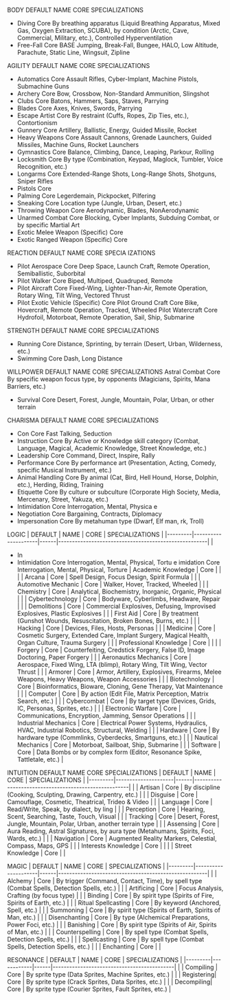 BODY 
DEFAULT 	NAME 	CORE    SPECIALIZATIONS
* 	Diving 	Core    By breathing apparatus (Liquid Breathing Apparatus, Mixed Gas, Oxygen Extraction, SCUBA), by condition (Arctic, Cave, Commercial, Military, etc.), Controlled Hyperventilation 
* 	Free-Fall 	Core    BASE Jumping, Break-Fall, Bungee, HALO, Low Altitude, Parachute, Static Line, Wingsuit, Zipline

AGILITY 
DEFAULT 	NAME 	CORE    SPECIALIZATIONS
* 	Automatics 	Core    Assault Rifles, Cyber-Implant, Machine Pistols, Submachine Guns 
* 	Archery 	Core    Bow, Crossbow, Non-Standard Ammunition, Slingshot
* 	Clubs 	Core    Batons, Hammers, Saps, Staves, Parrying 
* 	Blades 	Core    Axes, Knives, Swords, Parrying
* 	Escape Artist 	Core    By restraint (Cuffs, Ropes, Zip Ties, etc.), Contortionism  
* 	Gunnery 	Core    Artillery, Ballistic, Energy, Guided Missile, Rocket 
* 	Heavy Weapons 	Core    Assault Cannons, Grenade Launchers, Guided Missiles, Machine Guns, Rocket Launchers 
* 	Gymnastics 	Core    Balance, Climbing, Dance, Leaping, Parkour, Rolling 
* 	Locksmith 	Core    By type (Combination, Keypad, Maglock, Tumbler, Voice Recognition, etc.) 
* 	Longarms 	Core    Extended-Range Shots, Long-Range Shots, Shotguns, Sniper Rifles 
* 	Pistols 	Core    
* 	Palming 	Core    Legerdemain, Pickpocket, Pilfering 
* 	Sneaking Core  Location type (Jungle, Urban, Desert, etc.) 
* 	Throwing Weapon 	Core    Aerodynamic, Blades, NonAerodynamic 
* 	Unarmed Combat 	Core    Blocking, Cyber Implants, Subduing Combat, or by specific Martial Art 
* 	Exotic Melee Weapon (Specific) 	Core
* 	Exotic Ranged Weapon (Specific) 	Core 

REACTION 
DEFAULT 	NAME 	CORE    SPECIA  IZATIONS
* 	Pilot Aerospace 	Core    Deep Space, Launch Craft, Remote Operation, Semiballistic, Suborbital 
* 	Pilot Walker 	Core    Biped, Multiped, Quadruped, Remote 
* 	Pilot Aircraft 	Core    Fixed-Wing, Lighter-Than-Air, Remote Operation, Rotary Wing, Tilt Wing, Vectored Thrust 
* 	Pilot Exotic Vehicle (Specific) 	Core
	Pilot Ground Craft 	Core    Bike, Hovercraft, Remote Operation, Tracked, Wheeled
	Pilot Watercraft 	Core    Hydrofoil, Motorboat, Remote Operation, Sail, Ship, Submarine 

STRENGTH
DEFAULT 	NAME 	CORE    SPECIALIZATIONS
* 	Running 	Core    Distance, Sprinting, by terrain (Desert, Urban, Wilderness, etc.) 
* 	Swimming 	Core    Dash, Long Distance 

WILLPOWER
DEFAULT 	NAME 	CORE    SPECIALIZATIONS
	Astral Combat 	Core    By specific weapon focus type, by opponents (Magicians, Spirits, Mana Barriers, etc.) 
* 	Survival 	Core    Desert, Forest, Jungle, Mountain, Polar, Urban, or other terrain 

CHARISMA 
DEFAULT 	NAME 	CORE    SPECIALIZATIONS
* 	Con 	Core    Fast Talking, Seduction 
* 	Instruction 	Core    By Active or Knowledge skill category (Combat, Language, Magical, Academic Knowledge, Street Knowledge, etc.) 
* 	Leadership 	Core    Command, Direct, Inspire, Rally 
* 	Performance 	Core    By performance art (Presentation, Acting, Comedy, specific Musical Instrument, etc.) 
* 	Animal Handling  	Core     By animal (Cat, Bird, Hell Hound, Horse, Dolphin, etc.), Herding, Riding, Training 
* 	Etiquette 	Core    By culture or subculture (Corporate   High Society, Media, Mercenary, Street, Yakuza, etc.) 
* 	Intimidation 	Core    Interrogation, Mental, Physica	  e 
* 	Negotiation 	Core    Bargaining, Contracts, Diplomacy 
* 	Impersonation 	Core    By metahuman type (Dwarf, Elf	man, rk, Troll) 

LOGIC
| DEFAULT | NAME                | CORE | SPECIALIZATIONS                                      |
|---------|---------------------|------|------------------------------------------------------|
|    
* 	In
* 	Intimidation 	Core    Interrogation, Mental, Physical, Tortu  e imidation 	Core    Interrogation, Mental, Physical, Torture     | Academic Knowledge  | Core |                                                      |
|         | Arcana              | Core | Spell Design, Focus Design, Spirit Formula           |
|         | Automotive Mechanic | Core | Walker, Hover, Tracked, Wheeled                      |
|         | Chemistry           | Core | Analytical, Biochemistry, Inorganic, Organic, Physical |
|         | Cybertechnology     | Core | Bodyware, Cyberlimbs, Headware, Repair               |
|         | Demolitions         | Core | Commercial Explosives, Defusing, Improvised Explosives, Plastic Explosives |
|         | First Aid           | Core | By treatment (Gunshot Wounds, Resuscitation, Broken Bones, Burns, etc.) |
|         | Hacking             | Core | Devices, Files, Hosts, Personas                      |
|         | Medicine            | Core | Cosmetic Surgery, Extended Care, Implant Surgery, Magical Health, Organ Culture, Trauma Surgery |
|         | Professional Knowledge | Core |                                                  |
|         | Forgery             | Core | Counterfeiting, Credstick Forgery, False ID, Image Doctoring, Paper Forgery |
|         | Aeronautics Mechanics | Core | Aerospace, Fixed Wing, LTA (blimp), Rotary Wing, Tilt Wing, Vector Thrust |
|         | Armorer             | Core | Armor, Artillery, Explosives, Firearms, Melee Weapons, Heavy Weapons, Weapon Accessories |
|         | Biotechnology       | Core | Bioinformatics, Bioware, Cloning, Gene Therapy, Vat Maintenance |
|         | Computer            | Core | By action (Edit File, Matrix Perception, Matrix Search, etc.) |
|         | Cybercombat         | Core | By target type (Devices, Grids, IC, Personas, Sprites, etc.) |
|         | Electronic Warfare  | Core | Communications, Encryption, Jamming, Sensor Operations |
|         | Industrial Mechanics | Core | Electrical Power Systems, Hydraulics, HVAC, Industrial Robotics, Structural, Welding |
|         | Hardware            | Core | By hardware type (Commlinks, Cyberdecks, Smartguns, etc.) |
|         | Nautical Mechanics  | Core | Motorboat, Sailboat, Ship, Submarine                  |
|         | Software            | Core | Data Bombs or by complex form (Editor, Resonance Spike, Tattletale, etc.) |

INTUITION 
DEFAULT 	NAME 	CORE    SPECIALIZATIONS
| DEFAULT | NAME                | CORE | SPECIALIZATIONS                                      |
|---------|---------------------|------|------------------------------------------------------|
|         | Artisan             | Core | By discipline (Cooking, Sculpting, Drawing, Carpentry, etc.) |
|         | Disguise            | Core | Camouflage, Cosmetic, Theatrical, Trideo & Video       |
|         | Language            | Core | Read/Write, Speak, by dialect, by ling                 |
|         | Perception          | Core | Hearing, Scent, Searching, Taste, Touch, Visual        |
|         | Tracking            | Core | Desert, Forest, Jungle, Mountain, Polar, Urban, another terrain type |
|         | Assensing           | Core | Aura Reading, Astral Signatures, by aura type (Metahumans, Spirits, Foci, Wards, etc.) |
|         | Navigation          | Core | Augmented Reality Markers, Celestial, Compass, Maps, GPS |
|         | Interests Knowledge | Core |                                                      |
|         | Street Knowledge    | Core |                                                      |

MAGIC 
| DEFAULT | NAME                | CORE | SPECIALIZATIONS                                      |
|---------|---------------------|------|------------------------------------------------------|
|         | Alchemy             | Core | By trigger (Command, Contact, Time), by spell type (Combat Spells, Detection Spells, etc.) |
|         | Artificing          | Core | Focus Analysis, Crafting (by focus type)              |
|         | Binding             | Core | By spirit type (Spirits of Fire, Spirits of Earth, etc.) |
|         | Ritual Spellcasting | Core | By keyword (Anchored, Spell, etc.)                    |
|         | Summoning           | Core | By spirit type (Spirits of Earth, Spirits of Man, etc.) |
|         | Disenchanting       | Core | By type (Alchemical Preparations, Power Foci, etc.)   |
|         | Banishing           | Core | By spirit type (Spirits of Air, Spirits of Man, etc.) |
|         | Counterspelling     | Core | By spell type (Combat Spells, Detection Spells, etc.) |
|         | Spellcasting        | Core | By spell type (Combat Spells, Detection Spells, etc.) |
|         | Enchanting          | Core |                                                      |

RESONANCE 
| DEFAULT | NAME       | CORE | SPECIALIZATIONS                            |
|---------|------------|------|--------------------------------------------|
|         | Compiling  | Core | By sprite type (Data Sprites, Machine Sprites, etc.) |
|         | Registering| Core | By sprite type (Crack Sprites, Data Sprites, etc.) |
|         | Decompiling| Core | By sprite type (Courier Sprites, Fault Sprites, etc.) |